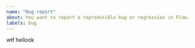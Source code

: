```yaml
---
name: "Bug report"
about: You want to report a reproducible bug or regression in Flow.
labels: bug
---
```


wtf hellook
